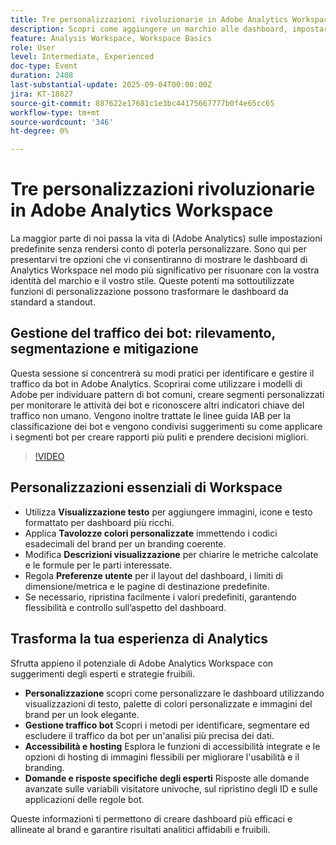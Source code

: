 ```yaml
---
title: Tre personalizzazioni rivoluzionarie in Adobe Analytics Workspace
description: Scopri come aggiungere un marchio alle dashboard, impostare ID visitatore univoci e combattere il traffico da bot in Adobe Analytics con le informazioni dei campioni Isha Gupta e Deb William.
feature: Analysis Workspace, Workspace Basics
role: User
level: Intermediate, Experienced
doc-type: Event
duration: 2408
last-substantial-update: 2025-09-04T00:00:00Z
jira: KT-18827
source-git-commit: 887622e17681c1e3bc44175667777b0f4e65cc65
workflow-type: tm+mt
source-wordcount: '346'
ht-degree: 0%

---
```



# Tre personalizzazioni rivoluzionarie in Adobe Analytics Workspace

La maggior parte di noi passa la vita di (Adobe Analytics) sulle impostazioni predefinite senza rendersi conto di poterla personalizzare. Sono qui per presentarvi tre opzioni che vi consentiranno di mostrare le dashboard di Analytics Workspace nel modo più significativo per risuonare con la vostra identità del marchio e il vostro stile. Queste potenti ma sottoutilizzate funzioni di personalizzazione possono trasformare le dashboard da standard a standout.

## Gestione del traffico dei bot: rilevamento, segmentazione e mitigazione

Questa sessione si concentrerà su modi pratici per identificare e gestire il traffico da bot in Adobe Analytics. Scoprirai come utilizzare i modelli di Adobe per individuare pattern di bot comuni, creare segmenti personalizzati per monitorare le attività dei bot e riconoscere altri indicatori chiave del traffico non umano. Vengono inoltre trattate le linee guida IAB per la classificazione dei bot e vengono condivisi suggerimenti su come applicare i segmenti bot per creare rapporti più puliti e prendere decisioni migliori.

>[!VIDEO](https://video.tv.adobe.com/v/3471123/?learn=on&enablevpops)

## Personalizzazioni essenziali di Workspace

* Utilizza **Visualizzazione testo** per aggiungere immagini, icone e testo formattato per dashboard più ricchi.
* Applica **Tavolozze colori personalizzate** immettendo i codici esadecimali del brand per un branding coerente.
* Modifica **Descrizioni visualizzazione** per chiarire le metriche calcolate e le formule per le parti interessate.
* Regola **Preferenze utente** per il layout del dashboard, i limiti di dimensione/metrica e le pagine di destinazione predefinite.
* Se necessario, ripristina facilmente i valori predefiniti, garantendo flessibilità e controllo sull’aspetto del dashboard.

## Trasforma la tua esperienza di Analytics

Sfrutta appieno il potenziale di Adobe Analytics Workspace con suggerimenti degli esperti e strategie fruibili.

* **Personalizzazione** scopri come personalizzare le dashboard utilizzando visualizzazioni di testo, palette di colori personalizzate e immagini del brand per un look elegante.
* **Gestione traffico bot** Scopri i metodi per identificare, segmentare ed escludere il traffico da bot per un&#39;analisi più precisa dei dati.
* **Accessibilità e hosting** Esplora le funzioni di accessibilità integrate e le opzioni di hosting di immagini flessibili per migliorare l&#39;usabilità e il branding.
* **Domande e risposte specifiche degli esperti** Risposte alle domande avanzate sulle variabili visitatore univoche, sul ripristino degli ID e sulle applicazioni delle regole bot.

Queste informazioni ti permettono di creare dashboard più efficaci e allineate al brand e garantire risultati analitici affidabili e fruibili.
